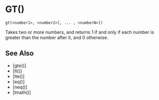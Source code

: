 # GT()
`gt(<number1>, <number2>[, ... , <numberN>])`

  Takes two or more numbers, and returns 1 if and only if each number is greater than the number after it, and 0 otherwise.


## See Also
- [gte()]
- [lt()]
- [lte()]
- [eq()]
- [neq()]
- [lmath()]

